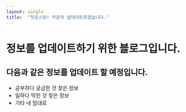 ```yaml
---
layout: single
title:  "첫포스팅! 꾸준히 업데이트하겠습니다."
---
```


# 정보를 업데이트하기 위한 블로그입니다.


## 다음과 같은 정보를 업데이트 할 예정입니다.
* 공부하다 궁금한 것 찾은 정보
* 일하다 막힌 것 찾은 정보
* 기타 내 맘대로
